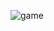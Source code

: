 ![game](https://github.com/Moonface7/SimpleShooterGame/assets/138595714/03d57f2e-7195-4d15-b0fd-36fc35c39b51)
